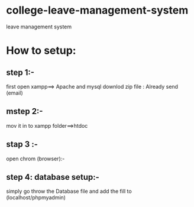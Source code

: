 # college-leave-management-system
leave management system
# How to setup:
## step 1:-
first open xampp==> Apache and mysql
downlod zip file : Already send (email)
## mstep 2:-
mov it in to xampp folder==>htdoc
## stap 3 :-
open chrom (browser):-
## step 4: database setup:-
simply go throw the Database file and add the fill to (localhost/phpmyadmin)
